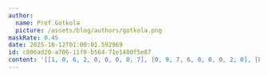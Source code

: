 ```yaml
---
author:
  name: Prof Gotkola
  picture: /assets/blog/authors/gotkola.png
maskRate: 0.45
date: 2025-10-12T01:00:01.592969
id: c806ad20-a706-11f0-b564-71e1480f5e87
content: '[[1, 0, 6, 2, 0, 0, 0, 0, 7], [0, 9, 7, 6, 0, 0, 0, 2, 0], [8, 0, 2, 5, 9, 7, 3, 1, 0], [0, 8, 5, 4, 0, 0, 0, 6, 0], [0, 6, 1, 0, 5, 0, 2, 3, 4], [4, 0, 0, 1, 7, 6, 0, 0, 9], [2, 0, 0, 3, 0, 0, 4, 8, 0], [0, 1, 0, 9, 0, 8, 6, 7, 0], [6, 3, 0, 7, 4, 0, 1, 0, 2]]'
---
```

